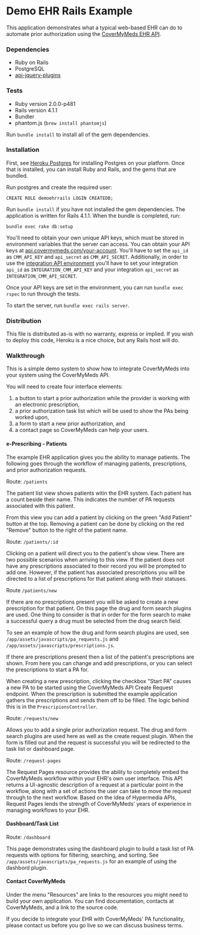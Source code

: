 Demo EHR Rails Example
============

This application demonstrates what a typical web-based EHR can do to automate prior authorization using the [CoverMyMeds EHR API](https://api.covermymeds.com).


### Dependencies
* Ruby on Rails
* PostgreSQL
* [api-jquery-plugins](https://git.innova-partners.com/cmm/api-jquery-plugins)

### Tests

* Ruby version 2.0.0-p481
* Rails version 4.1.1
* Bundler
* phantom.js (`brew install phantomjs`)

Run `bundle install` to install all of the gem dependencies.

### Installation

First, see [Heroku Postgres](http://postgresapp.com/) for installing Postgres on your platform. Once that is installed, you can install Ruby and Rails, and the gems that are bundled.

Run postgres and create the required user:

    CREATE ROLE demoehrrails LOGIN CREATEDB;

Run `bundle install` if you have not installed the gem dependencies. The application is written for Rails 4.1.1. When the bundle is completed, run:

    bundle exec rake db:setup

You'll need to obtain your own unique API keys, which must be stored in environment variables that the server can access. You can obtain your API keys at [api.covermymeds.com/your-account](https://api.covermymeds.com/your-account). You'll have to set the `api_id` as `CMM_API_KEY` and `api_secret` as `CMM_API_SECRET`. Additionally, in order to use the [integration API environment](https://master-api.integration.covermymeds.com) you'll have to set your integration `api_id` as `INTEGRATION_CMM_API_KEY` and your integration `api_secret` as `INTEGRATION_CMM_API_SECRET`.

Once your API keys are set in the environment, you can run `bundle exec rspec` to run through the tests.

To start the server, run `bundle exec rails server`.



### Distribution

This file is distributed as-is with no warranty, express or implied. If you wish to deploy this code, Heroku is a nice choice, but any Rails host will do.

### Walkthrough

This is a simple demo system to show how to integrate CoverMyMeds into your system using the CoverMyMeds API.

You will need to create four interface elements:

1. a button to start a prior authorization while the provider is working with an electronic prescription,
2. a prior authorization task list which will be used to show the PAs being worked upon,
3. a form to start a new prior authorization, and
4. a contact page so CoverMyMeds can help your users.

#### e-Prescribing - Patients

The example EHR application gives you the ability to manage patients. The following goes through the workflow of managing patients, prescriptions, and prior authorization requests.

Route: `/patients`

The patient list view shows patients witin the EHR system. Each patient has a count beside their name. This indicates the number of PA requests associated with this patient.

From this view you can add a patient by clicking on the green "Add Patient" button at the top. Removing a patient can be done by clicking on the red "Remove" button to the right of the patient name.

Route: `/patients/:id`

Clicking on a patient will direct you to the patient's show view. There are two possible scenarios when arriving to this view. If the patient does not have any prescriptions associated to their record you will be prompted to add one. However, if the patient has associated prescriptions you will be directed to a list of prescriptions for that patient along with their statuses.

Route `/patients/new`

If there are no prescriptions present you will be asked to create a new prescription for that patient. On this page the drug and form search plugins are used. One thing to consider is that in order for the form search to make a successful query a drug must be selected from the drug search field.

To see an example of how the drug and form search plugins are used, see `/app/assets/javascripts/pa_requests.js` and `/app/assets/javascripts/prescriptions.js`.

If there are prescriptions present then a list of the patient's prescriptions are shown. From here you can change and add prescriptions, or you can select the prescriptions to start a PA for.

When creating a new prescription, clicking the checkbox "Start PA" causes a new PA to be started using the CoverMyMeds API Create Request endpoint. When the prescription is submitted the example application gathers the prescriptions and sends them off to be filled. The logic behind this is in the `PrescripionsController`.

Route: `/requests/new `

Allows you to add a single prior authorization request. The drug and form search plugins are used here as well as the create request plugin. When the form is filled out and the request is successful you will be redirected to the task list or dashboard page.

Route: `/request-pages`

The Request Pages resource provides the ability to completely embed the CoverMyMeds workflow within your EHR's own user interface. This API returns a UI-agnostic description of a request at a particular point in the workflow, along with a set of actions the user can take to move the request through to the next workflow. Based on the idea of Hypermedia APIs, Request Pages lends the strength of CoverMyMeds' years of experience in managing workflows to your EHR.

#### Dashboard/Task List

Route: `/dashboard`

This page demonstrates using the dashboard plugin to build a task list of PA requests with options for filtering, searching, and sorting. See `/app/assets/javascripts/pa_requests.js` for an example of using the dashbord plugin.

#### Contact CoverMyMeds

Under the menu "Resources" are links to the resources you might need to build your own application.  You can find documentation, contacts at CoverMyMeds, and a link to the source code.

If you decide to integrate your EHR with CoverMyMeds' PA functionality, please contact us before you go live so we can discuss business terms.


